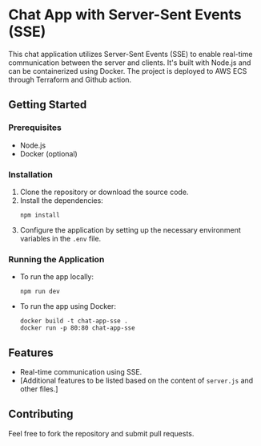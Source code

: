 # Chat App with Server-Sent Events (SSE)

This chat application utilizes Server-Sent Events (SSE) to enable real-time communication between the server and clients. It's built with Node.js and can be containerized using Docker.
The project is deployed to AWS ECS through Terraform and Github action. 

## Getting Started

### Prerequisites

- Node.js
- Docker (optional)

### Installation

1. Clone the repository or download the source code.
2. Install the dependencies:
   ```
   npm install
   ```
3. Configure the application by setting up the necessary environment variables in the `.env` file.

### Running the Application

- To run the app locally:
  ```
  npm run dev
  ```
- To run the app using Docker:
  ```
  docker build -t chat-app-sse .
  docker run -p 80:80 chat-app-sse
  ```

## Features

- Real-time communication using SSE.
- [Additional features to be listed based on the content of `server.js` and other files.]

## Contributing

Feel free to fork the repository and submit pull requests.
